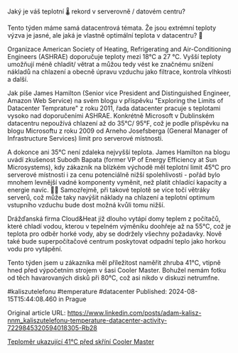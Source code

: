 Jaký je váš teplotní 🌡️ rekord v serverovně / datovém centru?


Tento týden máme samá datacentrová témata. Že jsou extrémní teploty výzva je jasné, ale jaká je vlastně optimální teplota v datacentru? 🤔


Organizace American Society of Heating, Refrigerating and Air-Conditioning Engineers (ASHRAE) doporučuje teploty mezi 18°C a 27 °C. Vyšší teploty umožňují méně chladit/ větrat a můžou tedy vést ke značnému snížení nákladů na chlazení a obecně úpravu vzduchu jako filtrace, kontrola vlhkosti a další.


Jak píše James Hamilton (Senior vice President and Distinguished Engineer, Amazon Web Service) na svém blogu v příspěvku "Exploring the Limits of Datacenter Temprature" z roku 2011, řada datacenter pracuje s teplotami vysoko nad doporučeními ASHRAE. Konkrétně Microsoft v Dublinském datacentru nepoužívá chlazení až do 35°C/ 95°F, což je podle příspěvku na blogu Microsoftu z roku 2009 od Arneho Josefsberga (General Manager of Infrastructure Services) limit pro serverové místnosti.


A dokonce ani 35°C není zdaleka nejvyšší teplota. James Hamilton na blogu uvádí zkušenost Subodh Bapata (former VP of Energy Efficiency at Sun Microsystems), kdy zákazník na blízkém východě měl teplotní limit 45°C pro serverové místnosti i za cenu potenciálně nižší spolehlivosti - pořád bylo mnohem levnější vadné komponenty vyměnit, než platit chladící kapacity a energie navíc. 🥵🔥 Samozřejmě, při takové teplotě se více točí větráky serverů, což může taky navýšit náklady na chlazení a teplotní optimum vstupního vzduchu bude dost možná kvůli tomu nižší.

Drážďanská firma Cloud&Heat již dlouho vytápí domy teplem z počítačů, které chladí vodou, kterou v tepelném výměníku doohřeje až na 55°C, což je teplota pro odběr horké vody, aby se dodržely všechny požadavky. Nově také bude superpočítačové centrum poskytovat odpadní teplo jako horkou vodu pro vytápění.

Tento týden jsem u zákazníka měl příležitost naměřit zhruba 41°C, vtipně hned před výpočetním strojem v šasi Cooler Master. Bohužel nemám fotku od těch havarovaných disků při 80°C, což asi nikdo v diskuzi netrumfne.


#kaliszutelefonu #temperature #datacenter
Published: 2024-08-15T15:44:08.460 in Prague

Original article URL: https://www.linkedin.com/posts/adam-kalisz-nnm_kaliszutelefonu-temperature-datacenter-activity-7229845320594018305-Rb28

[Teploměr ukazující 41°C před skříní Cooler Master](./media/thermometer-cooler-master.jpg)
